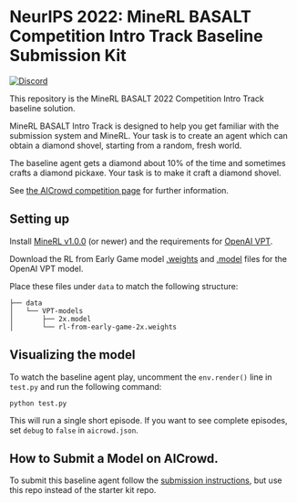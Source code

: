 # NeurIPS 2022: MineRL BASALT Competition Intro Track Baseline Submission Kit

[![Discord](https://img.shields.io/discord/565639094860775436.svg)](https://discord.gg/BT9uegr)

This repository is the MineRL BASALT 2022 Competition Intro Track baseline solution.

MineRL BASALT Intro Track is designed to help you get familiar with the submission system and MineRL. Your task is to create an agent which can obtain a diamond shovel, starting from a random, fresh world.

The baseline agent gets a diamond about 10% of the time and sometimes crafts a diamond pickaxe. Your task is to make it craft a diamond shovel.

See [the AICrowd competition page](https://www.aicrowd.com/challenges/neurips-2022-minerl-basalt-competition) for further information.

## Setting up

Install [MineRL v1.0.0](https://github.com/minerllabs/minerl) (or newer) and the requirements for [OpenAI VPT](https://github.com/openai/Video-Pre-Training).

Download the RL from Early Game model [.weights](https://openaipublic.blob.core.windows.net/minecraft-rl/models/rl-from-early-game-2x.weights) and [.model](https://openaipublic.blob.core.windows.net/minecraft-rl/models/2x.model) files for the OpenAI VPT model.

Place these files under `data` to match the following structure:

```
├── data
│   └── VPT-models
│       ├── 2x.model
│       └── rl-from-early-game-2x.weights
```


## Visualizing the model

To watch the baseline agent play, uncomment the `env.render()` line in `test.py` and run the following command:
```
python test.py
```
This will run a single short episode. If you want to see complete episodes, set `debug` to `false` in `aicrowd.json`.

## How to Submit a Model on AICrowd.

To submit this baseline agent follow the [submission instructions](https://github.com/minerllabs/basalt_intro_track_2022_competition_submission_template), but use this repo instead of the starter kit repo.
